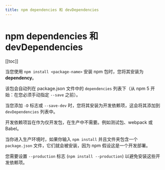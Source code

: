 ```yaml
---
title: npm dependencies 和 devDependencies
---
```


# npm dependencies 和 devDependencies

[[toc]]

当您使用 ``npm install <package-name>`` 安装 npm 包时，您将其安装为 **dependency**。

该包会自动列在 package.json 文件中的 ``dependencies`` 列表下（从 npm 5 开始：在您必须手动指定 ``--save`` 之前）。

当您添加 ``-D`` 标志或 ``--save-dev`` 时，您将其安装为开发依赖项，这会将其添加到 ``devDependencies`` 列表中。

开发依赖项旨在作为仅开发包，在生产中不需要。例如测试包、webpack 或 Babel。

当你进入生产环境时，如果你输入 ``npm install`` 并且文件夹包含一个 ``package.json`` 文件，它们就会被安装，因为 npm 假设这是一个开发部署。

您需要设置 ``--production`` 标志 (``npm install --production``) 以避免安装这些开发依赖项。